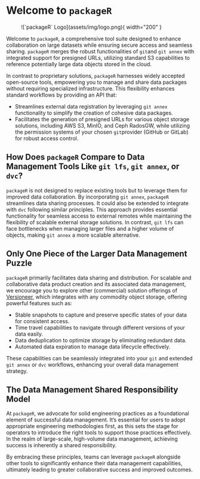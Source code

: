 # Welcome to `packageR`

<figure markdown>
  ![`packageR` Logo](assets/img/logo.png){ width="200" }
</figure>

Welcome to `packageR`, a comprehensive tool suite designed to enhance collaboration on large datasets while ensuring secure access and seamless sharing. `packageR` merges the robust functionalities of `git`and `git annex` with integrated support for presigned URLs, utilizing standard S3 capabilities to reference potentially large data objects stored in the cloud.

In contrast to proprietary solutions, `packageR` harnesses widely accepted open-source tools, empowering you to manage and share data packages without requiring specialized infrastructure. This flexibility enhances standard workflows by providing an API that:

- Streamlines external data registration by leveraging `git annex` functionality to simplify the creation of cohesive data packages.
- Facilitates the generation of presigned URLs for various object storage solutions, including AWS S3, MinIO, and Ceph RadosGW, while utilizing the permission systems of your chosen `git`provider (GitHub or GitLab) for robust access control.

## How Does `packageR` Compare to Data Management Tools Like `git lfs`, `git annex`, or `dvc`?

`packageR` is not designed to replace existing tools but to leverage them for improved data collaboration. By incorporating `git annex`, `packageR` streamlines data sharing processes. It could also be extended to integrate with `dvc` following similar principles. This approach provides essential functionality for seamless access to external remotes while maintaining the flexibility of scalable external storage solutions. In contrast, `git lfs` can face bottlenecks when managing larger files and a higher volume of objects, making `git annex` a more scalable alternative.

## Only One Piece of the Larger Data Management Puzzle

`packageR` primarily facilitates data sharing and distribution. For scalable and collaborative data product creation and its associated data management, we encourage you to explore other (commercial) solution offerings of [Versioneer](https://versioneer.at), which integrates with any commodity object storage, offering powerful features such as:

- Stable snapshots to capture and preserve specific states of your data for consistent access.
- Time travel capabilities to navigate through different versions of your data easily.
- Data deduplication to optimize storage by eliminating redundant data.
- Automated data expiration to manage data lifecycle effectively.

These capabilities can be seamlessly integrated into your `git` and extended `git annex` or `dvc` workflows, enhancing your overall data management strategy.

## The Data Management Shared Responsibility Model

At `packageR`, we advocate for solid engineering practices as a foundational element of successful data management. It’s essential for users to adopt appropriate engineering methodologies first, as this sets the stage for operators to introduce the right tools to support those practices effectively. In the realm of large-scale, high-volume data management, achieving success is inherently a shared responsibility.

By embracing these principles, teams can leverage `packageR` alongside other tools to significantly enhance their data management capabilities, ultimately leading to greater collaborative success and improved outcomes.
